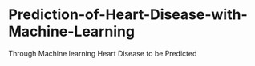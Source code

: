 # Prediction-of-Heart-Disease-with-Machine-Learning
Through Machine learning Heart Disease to be Predicted
